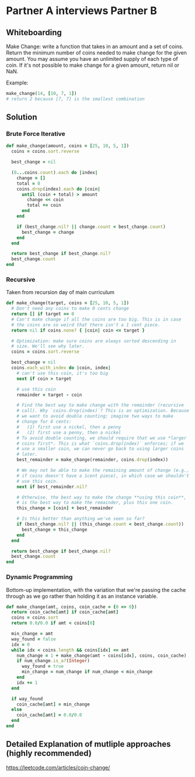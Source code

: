# Partner A interviews Partner B

## Whiteboarding
Make Change: write a function that takes in an amount and a set of coins.  Return the minimum number of coins needed to make change for the given amount.  You may assume you have an unlimited supply of each type of coin. If it's not possible to make change for a given amount, return nil or NaN. 

Example:
``` ruby
make_change(14, [10, 7, 1])
# return 2 because [7, 7] is the smallest combination
```

## Solution

### Brute Force Iterative
```ruby
def make_change(amount, coins = [25, 10, 5, 1])
  coins = coins.sort.reverse 

  best_change = nil

  (0...coins.count).each do |index|
    change = []
    total = 0
    coins.drop(index).each do |coin|
      until (coin + total) > amount
        change << coin    
        total += coin 
      end
    end

    if (best_change.nil? || change.count < best_change.count)
      best_change = change 
    end
  end

  return best_change if best_change.nil?
  best_change.count 
end
```

### Recursive 
Taken from recursion day of main curriculum

```ruby
def make_change(target, coins = [25, 10, 5, 1])
  # Don't need any coins to make 0 cents change
  return [] if target == 0
  # Can't make change if all the coins are too big. This is in case
  # the coins are so weird that there isn't a 1 cent piece.
  return nil if coins.none? { |coin| coin <= target }

  # Optimization: make sure coins are always sorted descending in
  # size. We'll see why later.
  coins = coins.sort.reverse

  best_change = nil
  coins.each_with_index do |coin, index|
    # can't use this coin, it's too big
    next if coin > target

    # use this coin
    remainder = target - coin

    # Find the best way to make change with the remainder (recursive
    # call). Why `coins.drop(index)`? This is an optimization. Because
    # we want to avoid double counting; imagine two ways to make
    # change for 6 cents:
    #   (1) first use a nickel, then a penny
    #   (2) first use a penny, then a nickel
    # To avoid double counting, we should require that we use *larger
    # coins first*. This is what `coins.drop(index)` enforces; if we
    # use a smaller coin, we can never go back to using larger coins
    # later.
    best_remainder = make_change(remainder, coins.drop(index))

    # We may not be able to make the remaining amount of change (e.g.,
    # if coins doesn't have a 1cent piece), in which case we shouldn't
    # use this coin.
    next if best_remainder.nil?

    # Otherwise, the best way to make the change **using this coin**,
    # is the best way to make the remainder, plus this one coin.
    this_change = [coin] + best_remainder

    # Is this better than anything we've seen so far?
    if (best_change.nil? || (this_change.count < best_change.count))
      best_change = this_change
    end
  end

  return best_change if best_change.nil?
  best_change.count
end
```

### Dynamic Programming
Bottom-up implementation, with the variation that we're passing the cache through as we go rather than holding it as an instance variable.

```ruby
def make_change(amt, coins, coin_cache = {0 => 0})
  return coin_cache[amt] if coin_cache[amt]
  coins = coins.sort 
  return 0.0/0.0 if amt < coins[0]

  min_change = amt
  way_found = false
  idx = 0
  while idx < coins.length && coins[idx] <= amt
    num_change = 1 + make_change(amt - coins[idx], coins, coin_cache)
    if num_change.is_a?(Integer)
      way_found = true
      min_change = num_change if num_change < min_change
    end
    idx += 1
  end

  if way_found
    coin_cache[amt] = min_change
  else
    coin_cache[amt] = 0.0/0.0
  end
end
```

## Detailed Explanation of mutliple approaches (highly recommended)

https://leetcode.com/articles/coin-change/
